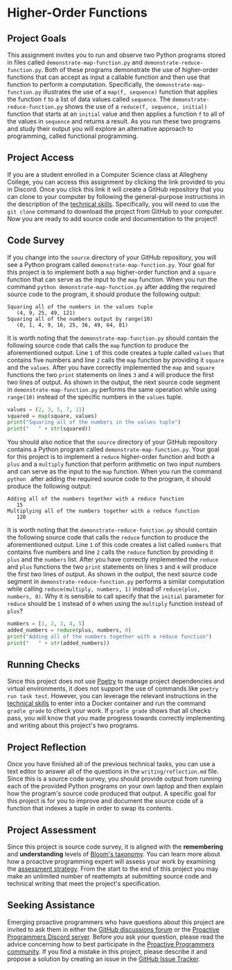 # Higher-Order Functions

## Project Goals

This assignment invites you to run and observe two Python programs stored in
files called `demonstrate-map-function.py` and `demonstrate-reduce-function.py`.
Both of these programs demonstrate the use of higher-order functions that can
accept as input a callable function and then use that function to perform a
computation. Specifically, the `demonstrate-map-function.py` illustrates the use
of a `map(f, sequence)` function that applies the function `f` to a list of data
values called `sequence`. The `demonstrate-reduce-function.py` shows the use of
a `reduce(f, sequence, initial)` function that starts at an `initial` value and
then applies a function `f` to all of the values in `sequence` and returns a
result. As you run these two programs and study their output you will explore an
alternative approach to programming, called functional programming.

## Project Access

If you are a student enrolled in a Computer Science class at Allegheny College,
you can access this assignment by clicking the link provided to you in Discord.
Once you click this link it will create a GitHub repository that you can clone
to your computer by following the general-purpose instructions in the
description of the [technical
skills](/proactive-skills/introduction-proactive-skills/). Specifically, you
will need to use the `git clone` command to download the project from GitHub to
your computer. Now you are ready to add source code and documentation to the
project!

## Code Survey

If you change into the `source` directory of your GitHub repository, you will
see a Python program called `demonstrate-map-function.py`. Your goal for this
project is to implement both a `map` higher-order function and a `square`
function that can serve as the input to the `map` function. When you run the
command `python demonstrate-map-function.py` after adding the required source
code to the program, it should produce the following output:

```
Squaring all of the numbers in the values tuple
   (4, 9, 25, 49, 121)
Squaring all of the numbers output by range(10)
   (0, 1, 4, 9, 16, 25, 36, 49, 64, 81)
```

It is worth noting that the `demonstrate-map-function.py` should contain the
following source code that calls the `map` function to produce the
aforementioned output. Line `1` of this code creates a tuple called `values`
that contains five numbers and line `2` calls the `map` function by providing it
`square` and the `values`. After you have correctly implemented the `map` and
`square` functions the two `print` statements on lines `3` and `4` will produce
the first two lines of output. As shown in the output, the next source code
segment in `demonstrate-map-function.py` performs the same operation while using
`range(10)` instead of the specific numbers in the `values` tuple.

```python linenums="1"
values = (2, 3, 5, 7, 11)
squared = map(square, values)
print("Squaring all of the numbers in the values tuple")
print("   " + str(squared))
```

You should also notice that the `source` directory of your GitHub repository
contains a Python program called `demonstrate-map-function.py`. Your goal for
this project is to implement a `reduce` higher-order function and both a `plus`
and a `multiply` function that perform arithmetic on two input numbers and can
serve as the input to the `map` function. When you run the command `python
` after adding the required source code to the
program, it should produce the following output:

```
Adding all of the numbers together with a reduce function
   15
Multiplying all of the numbers together with a reduce function
   120
```

It is worth noting that the `demonstrate-reduce-function.py` should contain the
following source code that calls the `reduce` function to produce the
aforementioned output. Line `1` of this code creates a list called `numbers`
that contains five numbers and line `2` calls the `reduce` function by providing
it `plus` and the `numbers` list. After you have correctly implemented the
`reduce` and `plus` functions the two `print` statements on lines `3` and `4`
will produce the first two lines of output. As shown in the output, the next
source code segment in `demonstrate-reduce-function.py` performs a similar
computation while calling `reduce(multiply, numbers, 1)` instead of
`reduce(plus, numbers, 0)`. Why it is sensible to call specify that the
`initial` parameter for `reduce` should be `1` instead of `0` when using the
`multiply` function instead of `plus`?

```python linenums="1"
numbers = [1, 2, 3, 4, 5]
added_numbers = reduce(plus, numbers, 0)
print("Adding all of the numbers together with a reduce function")
print("   " + str(added_numbers))
```

## Running Checks

Since this project does not use [Poetry](https://python-poetry.org/) to manage
project dependencies and virtual environments, it does not support the use of
commands like `poetry run task test`. However, you can leverage the relevant
instructions in the [technical
skills](/proactive-skills/introduction-proactive-skills/) to enter into a Docker
container and run the command `gradle grade` to check your work. If `gradle
grade` shows that all checks pass, you will know that you made progress towards
correctly implementing and writing about this project's two programs.

## Project Reflection

Once you have finished all of the previous technical tasks, you can use a text
editor to answer all of the questions in the `writing/reflection.md` file. Since
this is a source code survey, you should provide output from running each of the
provided Python programs on your own laptop and then explain how the program's
source code produced that output. A specific goal for this project is for you to
improve and document the source code of a function that indexes a tuple in order
to swap its contents.

## Project Assessment

Since this project is source code survey, it is aligned with the **remembering**
and **understanding** levels of [Bloom's
taxonomy](proactive-learning/blooms-taxonomy/). You can learn more about how a
proactive programming expert will assess your work by examining the [assessment
strategy](/proactive-learning/assessment-strategy/). From the start to the end
of this project you may make an unlimited number of reattempts at submitting
source code and technical writing that meet the project's specification.

## Seeking Assistance

Emerging proactive programmers who have questions about this project are invited
to ask them in either the [GitHub discussions
forum](https://github.com/ProactiveProgrammers/www.proactiveprogrammers.com/discussions)
or the [Proactive Programmers Discord server](https://discord.gg/kjah8MFYbR).
Before you ask your question, please read the advice concerning how to best
participate in the [Proactive Programmers
community](https://proactiveprogrammers.com/proactive-community/community-connections/).
If you find a mistake in this project, please describe it and propose a solution
by creating an issue in the [GitHub Issue
Tracker](https://github.com/ProactiveProgrammers/www.proactiveprogrammers.com/issues).
